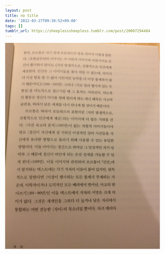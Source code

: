 ```yaml
---
layout: post
title: no title
date: '2012-03-27T09:30:52+09:00'
tags: []
tumblr_url: https://sheeplesssheepless.tumblr.com/post/20007294484
---
```

 ![](/tumblr_files/tumblr_m1jpjg5Cyn1rn1r7vo1_1280.png)  
